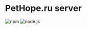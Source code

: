 # PetHope.ru server

![npm](https://img.shields.io/badge/npm-9.8.0-blue)
![node.js](https://img.shields.io/badge/node.js-18.16.1-green)
